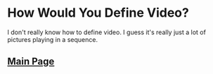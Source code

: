 # How Would You Define Video?

I don't really know how to define video. I guess it's really just a lot of pictures playing in a sequence. 

## [Main Page](https://github.io/worreaud000/digitalvideo)
